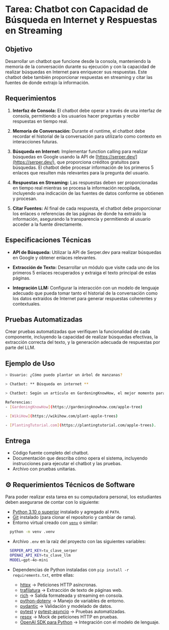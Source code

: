 # Tarea: Chatbot con Capacidad de Búsqueda en Internet y Respuestas en Streaming

## Objetivo

Desarrollar un chatbot que funcione desde la consola, manteniendo la memoria de la conversación durante su ejecución y con la capacidad de realizar búsquedas en Internet para enriquecer sus respuestas. Este chatbot debe también proporcionar respuestas en streaming y citar las fuentes de donde extrajo la información.

## Requerimientos

1. **Interfaz de Consola:** El chatbot debe operar a través de una interfaz de consola, permitiendo a los usuarios hacer preguntas y recibir respuestas en tiempo real.

2. **Memoria de Conversación:** Durante el runtime, el chatbot debe recordar el historial de la conversación para utilizarlo como contexto en interacciones futuras.

3. **Búsqueda en Internet:** Implementar function calling para realizar búsquedas en Google usando la API de [https://serper.dev/](https://serper.dev/), que proporciona créditos gratuitos para búsquedas. El chatbot debe procesar información de los primeros 5 enlaces que resulten más relevantes para la pregunta del usuario.

4. **Respuestas en Streaming:** Las respuestas deben ser proporcionadas en tiempo real mientras se procesa la información recopilada, incluyendo una indicación de las fuentes de datos conforme se obtienen y procesan.

5. **Citar Fuentes:** Al final de cada respuesta, el chatbot debe proporcionar los enlaces o referencias de las páginas de donde ha extraído la información, asegurando la transparencia y permitiendo al usuario acceder a la fuente directamente.

## Especificaciones Técnicas

- **API de Búsqueda:** Utilizar la API de Serper.dev para realizar búsquedas en Google y obtener enlaces relevantes.
  
- **Extracción de Texto:** Desarrollar un módulo que visite cada uno de los primeros 5 enlaces recuperados y extraiga el texto principal de estas páginas.

- **Integración LLM:** Configurar la interacción con un modelo de lenguaje adecuado que pueda tomar tanto el historial de la conversación como los datos extraídos de Internet para generar respuestas coherentes y contextuales.

## Pruebas Automatizadas

Crear pruebas automatizadas que verifiquen la funcionalidad de cada componente, incluyendo la capacidad de realizar búsquedas efectivas, la extracción correcta del texto, y la generación adecuada de respuestas por parte del LLM.

## Ejemplo de Uso

```bash
> Usuario: ¿Cómo puedo plantar un árbol de manzanas?

> Chatbot: ** Búsqueda en internet **

> Chatbot: Según un artículo en GardeningKnowHow, el mejor momento para plantar árboles de manzana es al inicio de la primavera. También encontré información relevante en WikiHow y PlantingTutorial.com.

Referencias:
- [GardeningKnowHow](https://gardeningknowhow.com/apple-tree)

- [WikiHow](https://wikihow.com/plant-apple-trees)

- [PlantingTutorial.com](https://plantingtutorial.com/apple-trees).
```

## Entrega

- Código fuente completo del chatbot.
- Documentación que describa cómo opera el sistema, incluyendo instrucciones para ejecutar el chatbot y las pruebas.
- Archivo con pruebas unitarias.

## ⚙️ Requerimientos Técnicos de Software

Para poder realizar esta tarea en su computadora personal, los estudiantes deben asegurarse de contar con lo siguiente:

- [Python 3.10 o superior](https://www.python.org/downloads/) instalado y agregado al `PATH`.  
- [Git](https://git-scm.com/downloads) instalado (para clonar el repositorio y cambiar de rama).  
- Entorno virtual creado con [`venv`](https://docs.python.org/3/library/venv.html) o similar:  
```bash
  python -m venv .venv
```

* Archivo `.env` en la raíz del proyecto con las siguientes variables:

```bash
  SERPER_API_KEY=tu_clave_serper
  OPENAI_API_KEY=tu_clave_llm
  MODEL=gpt-4o-mini
```
* Dependencias de Python instaladas con `pip install -r requirements.txt`, entre ellas:

  * [httpx](https://www.python-httpx.org/) → Peticiones HTTP asíncronas.
  * [trafilatura](https://pypi.org/project/trafilatura/) → Extracción de texto de páginas web.
  * [rich](https://pypi.org/project/rich/) → Salida formateada y streaming en consola.
  * [python-dotenv](https://pypi.org/project/python-dotenv/) → Manejo de variables de entorno.
  * [pydantic](https://docs.pydantic.dev/) → Validación y modelado de datos.
  * [pytest](https://docs.pytest.org/) y [pytest-asyncio](https://pypi.org/project/pytest-asyncio/) → Pruebas automatizadas.
  * [respx](https://pypi.org/project/respx/) → Mock de peticiones HTTP en pruebas.
  * [OpenAI SDK para Python](https://pypi.org/project/openai/) → Integración con el modelo de lenguaje.